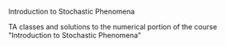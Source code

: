 Introduction to Stochastic Phenomena 

TA classes and solutions to the numerical portion of the course "Introduction to Stochastic Phenomena"
